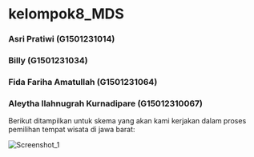 # kelompok8_MDS
### Asri Pratiwi (G1501231014)
### Billy (G1501231034)
### Fida Fariha Amatullah (G1501231064)
### Aleytha Ilahnugrah Kurnadipare (G15012310067)

Berikut ditampilkan untuk skema yang akan kami kerjakan dalam proses pemilihan tempat wisata di jawa barat:

![Screenshot_1](https://github.com/fidafarihaa/kelompok8_MDS/assets/142286392/b3445312-8362-4077-8dd7-382ca11b421f)
